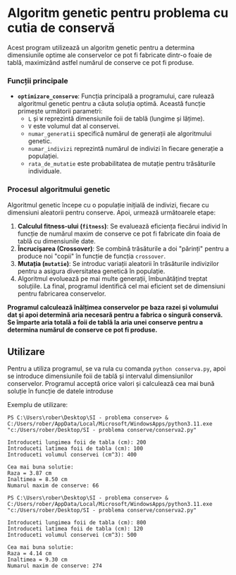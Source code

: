# Algoritm genetic pentru problema cu cutia de conservă

Acest program utilizează un algoritm genetic pentru a determina dimensiunile optime ale conservelor ce pot fi fabricate dintr-o foaie de tablă, maximizând astfel numărul de conserve ce pot fi produse.

### Funcții principale

- **`optimizare_conserve`**: Funcția principală a programului, care rulează algoritmul genetic pentru a căuta soluția optimă. Această funcție primește următorii parametri:
  - `L` și `W` reprezintă dimensiunile foii de tablă (lungime și lățime).
  - `V` este volumul dat al conservei.
  - `numar_generatii` specifică numărul de generații ale algoritmului genetic.
  - `numar_indivizi` reprezintă numărul de indivizi în fiecare generație a populației.
  - `rata_de_mutatie` este probabilitatea de mutație pentru trăsăturile individuale.


### Procesul algoritmului genetic

Algoritmul genetic începe cu o populație inițială de indivizi, fiecare cu dimensiuni aleatorii pentru conserve. Apoi, urmează următoarele etape:

1. **Calculul fitness-ului (`fitness`)**: Se evaluează eficiența fiecărui individ în funcție de numărul maxim de conserve ce pot fi fabricate din foaia de tablă cu dimensiunile date.
2. **Încrucișarea (Crossover)**: Se combină trăsăturile a doi "părinți" pentru a produce noi "copii" în funcție de funcția `crossover`.
3. **Mutația (`mutatie`)**: Se introduc variații aleatorii în trăsăturile indivizilor pentru a asigura diversitatea genetică în populație.
4. Algoritmul evoluează pe mai multe generații, îmbunătățind treptat soluțiile. La final, programul identifică cel mai eficient set de dimensiuni pentru fabricarea conservelor.

**Programul calculează înălțimea conservelor pe baza razei și volumului dat și apoi determină aria necesară pentru a fabrica o singură conservă. Se împarte aria totală a foii de tablă la aria unei conserve pentru a determina numărul de conserve ce pot fi produse.**

## Utilizare

Pentru a utiliza programul, se va rula cu comanda `python conserva.py`, apoi se introduce dimensiunile foii de tablă și intervalul dimensiunilor conservelor.
Programul acceptă orice valori și calculează cea mai bună soluție în funcție de datele introduse

Exemplu de utilizare:

```plaintext
PS C:\Users\rober\Desktop\SI - problema conserve> & C:/Users/rober/AppData/Local/Microsoft/WindowsApps/python3.11.exe "c:/Users/rober/Desktop/SI - problema conserve/conserva2.py"

Introduceti lungimea foii de tabla (cm): 200
Introduceti latimea foii de tabla (cm): 100
Introduceti volumul conservei (cm^3): 400

Cea mai buna solutie:
Raza = 3.87 cm
Inaltimea = 8.50 cm
Numarul maxim de conserve: 66
```
``` plaintext
PS C:\Users\rober\Desktop\SI - problema conserve> & C:/Users/rober/AppData/Local/Microsoft/WindowsApps/python3.11.exe "c:/Users/rober/Desktop/SI - problema conserve/conserva2.py"

Introduceti lungimea foii de tabla (cm): 800
Introduceti latimea foii de tabla (cm): 120
Introduceti volumul conservei (cm^3): 500

Cea mai buna solutie:
Raza = 4.14 cm
Inaltimea = 9.30 cm
Numarul maxim de conserve: 274
```

